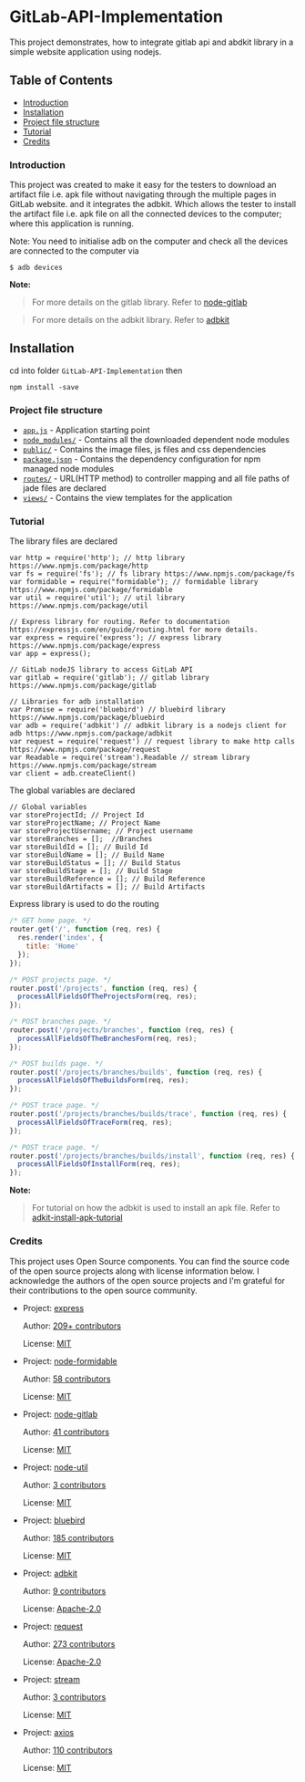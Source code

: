 # GitLab-API-Implementation

This project demonstrates, how to integrate gitlab api and abdkit library in a simple website application using nodejs.

## Table of Contents

- [Introduction](#introduction)
- [Installation](#installation)
- [Project file structure](#project-file-structure)
- [Tutorial](#tutorial)
- [Credits](#credits)

### Introduction

This project was created to make it easy for the testers to download an artifact file i.e. apk file without navigating through the multiple pages in GitLab website. and it integrates the adbkit. Which allows the tester to install the artifact file i.e. apk file on all the connected devices to the computer; where this application is running.

Note: You need to initialise adb on the computer and check all the devices are connected to the computer via

    $ adb devices

**Note:**

> For more details on the gitlab library. Refer to [node-gitlab](https://github.com/node-gitlab/node-gitlab)

> For more details on the adbkit library. Refer to [adbkit](https://github.com/openstf/adbkit)

## Installation

cd into folder `GitLab-API-Implementation` then

    npm install -save

### Project file structure

* [`app.js`](app.js) - Application starting point
* [`node_modules/`](node_modules) - Contains all the downloaded dependent node modules
* [`public/`](public) - Contains the image files, js files and css dependencies
* [`package.json`](package.json) - Contains the dependency configuration for npm managed node modules
* [`routes/`](routes) - URL(HTTP method) to controller mapping and all file paths of jade files are declared
* [`views/`](views) - Contains the view templates for the application

### Tutorial

The library files are declared
```
var http = require('http'); // http library https://www.npmjs.com/package/http
var fs = require('fs'); // fs library https://www.npmjs.com/package/fs
var formidable = require("formidable"); // formidable library https://www.npmjs.com/package/formidable
var util = require('util'); // util library https://www.npmjs.com/package/util

// Express library for routing. Refer to documentation https://expressjs.com/en/guide/routing.html for more details.
var express = require('express'); // express library https://www.npmjs.com/package/express
var app = express();

// GitLab nodeJS library to access GitLab API
var gitlab = require('gitlab'); // gitlab library https://www.npmjs.com/package/gitlab

// Libraries for adb installation
var Promise = require('bluebird') // bluebird library https://www.npmjs.com/package/bluebird
var adb = require('adbkit') // adbkit library is a nodejs client for adb https://www.npmjs.com/package/adbkit
var request = require('request') // request library to make http calls https://www.npmjs.com/package/request
var Readable = require('stream').Readable // stream library https://www.npmjs.com/package/stream
var client = adb.createClient()
```

The global variables are declared
```
// Global variables
var storeProjectId; // Project Id
var storeProjectName; // Project Name
var storeProjectUsername; // Project username
var storeBranches = [];  //Branches
var storeBuildId = []; // Build Id
var storeBuildName = []; // Build Name
var storeBuildStatus = []; // Build Status
var storeBuildStage = []; // Build Stage
var storeBuildReference = []; // Build Reference
var storeBuildArtifacts = []; // Build Artifacts
```

Express library is used to do the routing

```js
/* GET home page. */
router.get('/', function (req, res) {
  res.render('index', {
    title: 'Home'
  });
});

/* POST projects page. */
router.post('/projects', function (req, res) {
  processAllFieldsOfTheProjectsForm(req, res);
});

/* POST branches page. */
router.post('/projects/branches', function (req, res) {
  processAllFieldsOfTheBranchesForm(req, res);
});

/* POST builds page. */
router.post('/projects/branches/builds', function (req, res) {
  processAllFieldsOfTheBuildsForm(req, res);
});

/* POST trace page. */
router.post('/projects/branches/builds/trace', function (req, res) {
  processAllFieldsOfTraceForm(req, res);
});

/* POST trace page. */
router.post('/projects/branches/builds/install', function (req, res) {
  processAllFieldsOfInstallForm(req, res);
});
```

**Note:**

> For tutorial on how the adbkit is used to install an apk file. Refer to [adkit-install-apk-tutorial](https://github.com/akarsh/adkit-install-apk-tutorial)

### Credits

This project uses Open Source components. You can find the source code of the open source projects along with license information below. I acknowledge the authors of the open source projects and I'm grateful for their contributions to the open source community.

* Project: [express](https://github.com/expressjs/express)

  Author: [209+ contributors](https://github.com/expressjs/express/graphs/contributors)

  License: [MIT](https://github.com/expressjs/express/blob/master/LICENSE)

* Project: [node-formidable](https://github.com/felixge/node-formidable)

  Author: [58 contributors](https://github.com/felixge/node-formidable/graphs/contributors)

  License: [MIT](https://github.com/felixge/node-formidable/blob/master/LICENSE)

* Project: [node-gitlab](https://github.com/node-gitlab/node-gitlab)

  Author: [41 contributors](https://github.com/node-gitlab/node-gitlab/graphs/contributors)

  License: [MIT](https://github.com/node-gitlab/node-gitlab/blob/develop/LICENSE.md)

* Project: [node-util](https://github.com/defunctzombie/node-util)

  Author: [3 contributors](https://github.com/defunctzombie/node-util/graphs/contributors)

  License: [MIT](https://github.com/defunctzombie/node-util/blob/master/LICENSE)

* Project: [bluebird](https://github.com/petkaantonov/bluebird)

  Author: [185 contributors](https://github.com/petkaantonov/bluebird/graphs/contributors)

  License: [MIT](https://github.com/petkaantonov/bluebird/blob/master/LICENSE)

* Project: [adbkit](https://github.com/openstf/adbkit)

  Author: [9 contributors](https://github.com/openstf/adbkit/graphs/contributors)

  License: [Apache-2.0](https://github.com/openstf/adbkit/blob/master/LICENSE)

* Project: [request](https://github.com/request/request)

  Author: [273 contributors](https://github.com/request/request/graphs/contributors)

  License: [Apache-2.0](https://github.com/request/request/blob/master/LICENSE)

* Project: [stream](https://github.com/juliangruber/stream)

  Author: [3 contributors](https://github.com/juliangruber/stream/graphs/contributors)

  License: [MIT](https://github.com/juliangruber/stream#license)

* Project: [axios](https://github.com/axios/axios)

  Author: [110 contributors](https://github.com/axios/axios/graphs/contributors)

  License: [MIT](https://github.com/axios/axios/blob/master/LICENSE)
